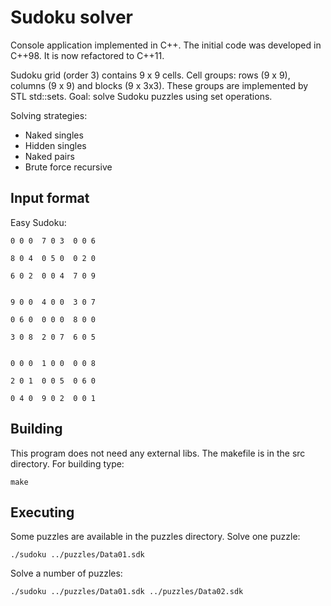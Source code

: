 # Sudoku solver

Console application implemented in C++. The initial code was developed in
C++98. It is now refactored to C++11.

Sudoku grid (order 3) contains 9 x 9 cells.
Cell groups: rows (9 x 9), columns (9 x 9) and blocks (9 x 3x3).
These groups are implemented by STL std::sets.
Goal: solve Sudoku puzzles using set operations.

Solving strategies:

- Naked singles
- Hidden singles
- Naked pairs
- Brute force recursive

## Input format

Easy Sudoku:

    0 0 0  7 0 3  0 0 6

    8 0 4  0 5 0  0 2 0

    6 0 2  0 0 4  7 0 9


    9 0 0  4 0 0  3 0 7

    0 6 0  0 0 0  8 0 0

    3 0 8  2 0 7  6 0 5


    0 0 0  1 0 0  0 0 8

    2 0 1  0 0 5  0 6 0

    0 4 0  9 0 2  0 0 1

## Building

This program does not need any external libs.
The makefile is in the src directory.
For building type:
  
    make

## Executing

Some puzzles are available in the puzzles directory.
Solve one puzzle:

    ./sudoku ../puzzles/Data01.sdk

Solve a number of puzzles:

    ./sudoku ../puzzles/Data01.sdk ../puzzles/Data02.sdk

